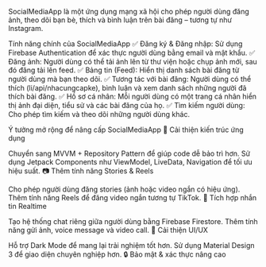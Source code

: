 SocialMediaApp là một ứng dụng mạng xã hội cho phép người dùng đăng ảnh, theo dõi bạn bè, thích và bình luận trên bài đăng – tương tự như Instagram.

Tính năng chính của SocialMediaApp
✅ Đăng ký & Đăng nhập: Sử dụng Firebase Authentication để xác thực người dùng bằng email và mật khẩu.
✅ Đăng ảnh: Người dùng có thể tải ảnh lên từ thư viện hoặc chụp ảnh mới, sau đó đăng tải lên feed.
✅ Bảng tin (Feed): Hiển thị danh sách bài đăng từ người dùng mà bạn theo dõi.
✅ Tương tác với bài đăng: Người dùng có thể thích (li/api/nhacungcapke), bình luận và xem danh sách những người đã thích bài đăng.
✅ Hồ sơ cá nhân: Mỗi người dùng có một trang cá nhân hiển thị ảnh đại diện, tiểu sử và các bài đăng của họ.
✅ Tìm kiếm người dùng: Cho phép tìm kiếm và theo dõi những người dùng khác.

Ý tưởng mở rộng để nâng cấp SocialMediaApp
🚀 Cải thiện kiến trúc ứng dụng

Chuyển sang MVVM + Repository Pattern để giúp code dễ bảo trì hơn.
Sử dụng Jetpack Components như ViewModel, LiveData, Navigation để tối ưu hiệu suất.
📷 Thêm tính năng Stories & Reels

Cho phép người dùng đăng stories (ảnh hoặc video ngắn có hiệu ứng).
Thêm tính năng Reels để đăng video ngắn tương tự TikTok.
💬 Tích hợp nhắn tin Realtime

Tạo hệ thống chat riêng giữa người dùng bằng Firebase Firestore.
Thêm tính năng gửi ảnh, voice message và video call.
🎨 Cải thiện UI/UX

Hỗ trợ Dark Mode để mang lại trải nghiệm tốt hơn.
Sử dụng Material Design 3 để giao diện chuyên nghiệp hơn.
🔒 Bảo mật & xác thực nâng cao

